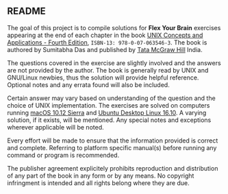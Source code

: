 ## README

The goal of this project is to compile solutions for **Flex Your Brain** exercises appearing at the end of each chapter in the book [UNIX Concepts and Applications - Fourth Edition][Book], `ISBN-13: 978-0-07-063546-3`. The book is authored by Sumitabha Das and published by [Tata McGraw Hill][Publisher] India.

The questions covered in the exercise are slightly involved and the answers are not provided by the author. The book is generally read by UNIX and GNU/Linux newbies, thus the solution will provide helpful reference. Optional notes and any errata found will also be included.

Certain answer may vary based on understanding of the question and the choice of UNIX implementation. The exercises are solved on computers running [macOS 10.12 Sierra][macOS] and [Ubuntu Desktop Linux 16.10][Ubuntu]. A varying solution, if it exists, will be mentioned. Any special notes and exceptions wherever applicable will be noted.

Every effort will be made to ensure that the information provided is correct and complete. Referring to platform specific manual(s) before running any command or program is recommended.

The publisher agreement explicitely prohibits reproduction and distribution of any part of the book in any form or by any means. No copyright infringment is intended and all rights belong where they are due.



[Book]:         http://mhhe.com/das/uca
[Publisher]:    http://www.tatamcgrawhill.com
[macOS]:        http://www.apple.com/macos/sierra/
[Ubuntu]:       http://www.ubuntu.com/desktop

